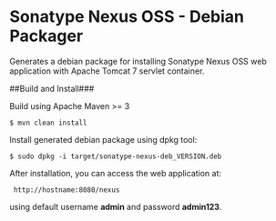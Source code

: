 Sonatype Nexus OSS - Debian Packager
====================================================

Generates a debian package for installing Sonatype Nexus OSS web application with Apache Tomcat 7 servlet container.

##Build and Install###

Build using Apache Maven >= 3
~~~
$ mvn clean install
~~~

Install generated debian package using dpkg tool:
~~~
$ sudo dpkg -i target/sonatype-nexus-deb_VERSION.deb 
~~~

After installation, you can access the web application at:
~~~
 http://hostname:8080/nexus
~~~
using default username **admin** and password **admin123**.
